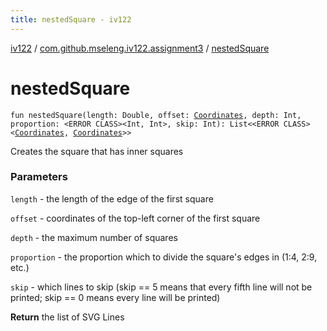 ```yaml
---
title: nestedSquare - iv122
---
```


[iv122](../index.md) / [com.github.mseleng.iv122.assignment3](index.md) / [nestedSquare](.)

# nestedSquare

`fun nestedSquare(length: Double, offset: `[`Coordinates`](../com.github.mseleng.iv122.util/-coordinates/index.md)`, depth: Int, proportion: <ERROR CLASS><Int, Int>, skip: Int): List<<ERROR CLASS><`[`Coordinates`](../com.github.mseleng.iv122.util/-coordinates/index.md)`, `[`Coordinates`](../com.github.mseleng.iv122.util/-coordinates/index.md)`>>`

Creates the square that has inner squares

### Parameters

`length` - the length of the edge of the first square

`offset` - coordinates of the top-left corner of the first square

`depth` - the maximum number of squares

`proportion` - the proportion which to divide the square's edges in (1:4, 2:9, etc.)

`skip` - which lines to skip (skip == 5 means that every fifth line will not be printed; skip == 0 means every line will be printed)

**Return**
the list of SVG Lines

